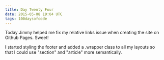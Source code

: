 ```yaml
---
title: Day Twenty Four
date: 2015-05-08 19:04 UTC
tags: 100daysofcode
---
```


Today Jimmy helped me fix my relative links issue when creating the site on Github Pages. Sweet!

I started styling the footer and added a .wrapper class to all my layouts so that I could use "section" and "article" more semantically. 
